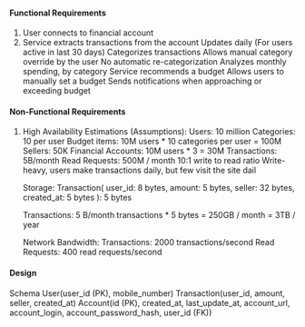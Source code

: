#### Functional Requirements
1) User connects to financial account
2) Service extracts transactions from the account
   Updates daily (For users active in last 30 days)
   Categorizes transactions
   Allows manual category override by the user
   No automatic re-categorization
   Analyzes monthly spending, by category
   Service recommends a budget
   Allows users to manually set a budget
   Sends notifications when approaching or exceeding budget 
   
#### Non-Functional Requirements
1) High Availability
   Estimations (Assumptions):
   Users: 10 million
   Categories: 10 per user
   Budget items: 10M users * 10 categories per user = 100M
   Sellers: 50K
   Financial Accounts: 10M users * 3 = 30M
   Transactions: 5B/month
   Read Requests: 500M / month
   10:1 write to read ratio
   Write-heavy, users make transactions daily, but few visit the site dail

   Storage:
   Transaction(
        user_id: 8 bytes,
        amount: 5 bytes,
        seller: 32 bytes,
        created_at: 5 bytes
   ): 5 bytes

   Transactions: 5 B/month transactions * 5 bytes = 250GB / month = 3TB / year

   Network Bandwidth:
   Transactions: 2000 transactions/second
   Read Requests: 400 read requests/second
   
#### Design

   Schema
   User(user_id (PK), mobile_number)
   Transaction(user_id, amount, seller, created_at)
   Account(id (PK), created_at, last_update_at, account_url, account_login, account_password_hash, user_id (FK))